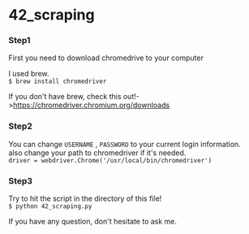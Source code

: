 # 42_scraping
### Step1
First you need to download chromedrive to your computer

I used brew.   
`$ brew install chromedriver`

If you don't have brew, check this out!->https://chromedriver.chromium.org/downloads

### Step2
You can change `USERNAME` , `PASSWORD` to your current login information.  
also change your path to chromedriver if it's needed.  
`driver = webdriver.Chrome('/usr/local/bin/chromedriver')	`

### Step3
Try to hit the script in the directory of this file!  
`$ python 42_scraping.py`


If you have any question, don't hesitate to ask me.
